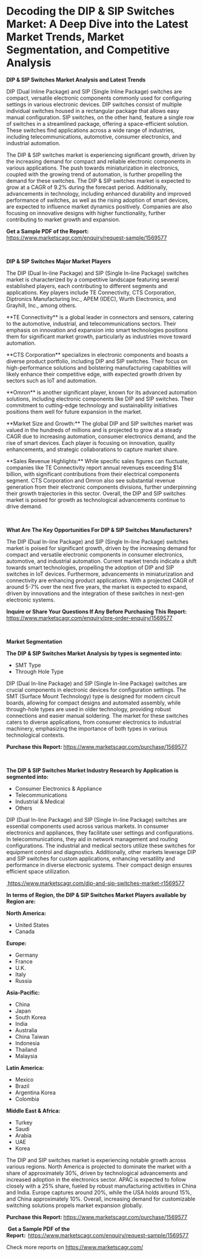 <p><h1>Decoding the DIP & SIP Switches Market: A Deep Dive into the Latest Market Trends, Market Segmentation, and Competitive Analysis</h1></p><p><strong>DIP & SIP Switches Market Analysis and Latest Trends</strong></p>
<p><p>DIP (Dual Inline Package) and SIP (Single Inline Package) switches are compact, versatile electronic components commonly used for configuring settings in various electronic devices. DIP switches consist of multiple individual switches housed in a rectangular package that allows easy manual configuration. SIP switches, on the other hand, feature a single row of switches in a streamlined package, offering a space-efficient solution. These switches find applications across a wide range of industries, including telecommunications, automotive, consumer electronics, and industrial automation.</p><p>The DIP & SIP switches market is experiencing significant growth, driven by the increasing demand for compact and reliable electronic components in various applications. The push towards miniaturization in electronics, coupled with the growing trend of automation, is further propelling the demand for these switches. The DIP & SIP switches market is expected to grow at a CAGR of 9.2% during the forecast period. Additionally, advancements in technology, including enhanced durability and improved performance of switches, as well as the rising adoption of smart devices, are expected to influence market dynamics positively. Companies are also focusing on innovative designs with higher functionality, further contributing to market growth and expansion.</p></p>
<p><strong>Get a Sample PDF of the Report:&nbsp;</strong> <a href="https://www.marketscagr.com/enquiry/request-sample/1569577?utm_campaign=1889&utm_medium=2&utm_source=Github&utm_content=ia&utm_term=29122024&utm_id=dip-sip-switches">https://www.marketscagr.com/enquiry/request-sample/1569577</a></p>
<p>&nbsp;</p>
<p><strong>DIP & SIP Switches Major Market Players</strong></p>
<p><p>The DIP (Dual In-line Package) and SIP (Single In-line Package) switches market is characterized by a competitive landscape featuring several established players, each contributing to different segments and applications. Key players include TE Connectivity, CTS Corporation, Diptronics Manufacturing Inc., APEM (IDEC), Wurth Electronics, and Grayhill, Inc., among others.</p><p>**TE Connectivity** is a global leader in connectors and sensors, catering to the automotive, industrial, and telecommunications sectors. Their emphasis on innovation and expansion into smart technologies positions them for significant market growth, particularly as industries move toward automation.</p><p>**CTS Corporation** specializes in electronic components and boasts a diverse product portfolio, including DIP and SIP switches. Their focus on high-performance solutions and bolstering manufacturing capabilities will likely enhance their competitive edge, with expected growth driven by sectors such as IoT and automation.</p><p>**Omron** is another significant player, known for its advanced automation solutions, including electronic components like DIP and SIP switches. Their commitment to cutting-edge technology and sustainability initiatives positions them well for future expansion in the market.</p><p>**Market Size and Growth:** The global DIP and SIP switches market was valued in the hundreds of millions and is projected to grow at a steady CAGR due to increasing automation, consumer electronics demand, and the rise of smart devices. Each player is focusing on innovation, quality enhancements, and strategic collaborations to capture market share.</p><p>**Sales Revenue Highlights:** While specific sales figures can fluctuate, companies like TE Connectivity report annual revenues exceeding $14 billion, with significant contributions from their electrical components segment. CTS Corporation and Omron also see substantial revenue generation from their electronic components divisions, further underpinning their growth trajectories in this sector. Overall, the DIP and SIP switches market is poised for growth as technological advancements continue to drive demand.</p></p>
<p>&nbsp;</p>
<p><strong>What Are The Key Opportunities For DIP & SIP Switches Manufacturers?</strong></p>
<p><p>The DIP (Dual In-line Package) and SIP (Single In-line Package) switches market is poised for significant growth, driven by the increasing demand for compact and versatile electronic components in consumer electronics, automotive, and industrial automation. Current market trends indicate a shift towards smart technologies, propelling the adoption of DIP and SIP switches in IoT devices. Furthermore, advancements in miniaturization and connectivity are enhancing product applications. With a projected CAGR of around 5-7% over the next five years, the market is expected to expand, driven by innovations and the integration of these switches in next-gen electronic systems.</p></p>
<p><strong>Inquire or Share Your Questions If Any Before Purchasing This Report:</strong> <a href="https://www.marketscagr.com/enquiry/pre-order-enquiry/1569577?utm_campaign=1889&utm_medium=2&utm_source=Github&utm_content=ia&utm_term=29122024&utm_id=dip-sip-switches">https://www.marketscagr.com/enquiry/pre-order-enquiry/1569577</a></p>
<p>&nbsp;</p>
<p><strong>Market Segmentation</strong></p>
<p><strong>The DIP & SIP Switches Market Analysis by types is segmented into:</strong></p>
<p><ul><li>SMT Type</li><li>Through Hole Type</li></ul></p>
<p><p>DIP (Dual In-line Package) and SIP (Single In-line Package) switches are crucial components in electronic devices for configuration settings. The SMT (Surface Mount Technology) type is designed for modern circuit boards, allowing for compact designs and automated assembly, while through-hole types are used in older technology, providing robust connections and easier manual soldering. The market for these switches caters to diverse applications, from consumer electronics to industrial machinery, emphasizing the importance of both types in various technological contexts.</p></p>
<p><strong>Purchase this Report:&nbsp;</strong><a href="https://www.marketscagr.com/purchase/1569577?utm_campaign=1889&utm_medium=2&utm_source=Github&utm_content=ia&utm_term=29122024&utm_id=dip-sip-switches">https://www.marketscagr.com/purchase/1569577</a></p>
<p>&nbsp;</p>
<p><strong>The DIP & SIP Switches Market Industry Research by Application is segmented into:</strong></p>
<p><ul><li>Consumer Electronics & Appliance</li><li>Telecommunications</li><li>Industrial & Medical</li><li>Others</li></ul></p>
<p><p>DIP (Dual In-line Package) and SIP (Single In-line Package) switches are essential components used across various markets. In consumer electronics and appliances, they facilitate user settings and configurations. In telecommunications, they aid in network management and routing configurations. The industrial and medical sectors utilize these switches for equipment control and diagnostics. Additionally, other markets leverage DIP and SIP switches for custom applications, enhancing versatility and performance in diverse electronic systems. Their compact design ensures efficient space utilization.</p></p>
<p><a href="https://www.marketscagr.com/dip-and-sip-switches-market-r1569577?utm_campaign=1889&utm_medium=2&utm_source=Github&utm_content=ia&utm_term=29122024&utm_id=dip-sip-switches">&nbsp;https://www.marketscagr.com/dip-and-sip-switches-market-r1569577</a></p>
<p><strong>In terms of Region, the DIP & SIP Switches Market Players available by Region are:</strong></p>
<p>
    <p> <strong> North America: </strong>
        <ul>
            <li>United States</li>
            <li>Canada</li>
        </ul>
        </p> 
    <p> <strong> Europe: </strong>
        <ul>
            <li>Germany</li>
            <li>France</li>
            <li>U.K.</li>
            <li>Italy</li>
            <li>Russia</li>
        </ul>
        </p> 
    <p> <strong> Asia-Pacific: </strong>
        <ul>
            <li>China</li>
            <li>Japan</li>
            <li>South Korea</li>
            <li>India</li>
            <li>Australia</li>
            <li>China Taiwan</li>
            <li>Indonesia</li>
            <li>Thailand</li>
            <li>Malaysia</li>
        </ul>
        </p> 
    <p> <strong> Latin America: </strong>
        <ul>
            <li>Mexico</li>
            <li>Brazil</li>
            <li>Argentina Korea</li>
            <li>Colombia</li>
        </ul>
        </p> 
    <p> <strong> Middle East & Africa: </strong>
        <ul>
            <li>Turkey</li>
            <li>Saudi</li>
            <li>Arabia</li>
            <li>UAE</li>
            <li>Korea</li>
        </ul>
    </p>
    </p>
<p><p>The DIP and SIP switches market is experiencing notable growth across various regions. North America is projected to dominate the market with a share of approximately 30%, driven by technological advancements and increased adoption in the electronics sector. APAC is expected to follow closely with a 25% share, fueled by robust manufacturing activities in China and India. Europe captures around 20%, while the USA holds around 15%, and China approximately 10%. Overall, increasing demand for customizable switching solutions propels market expansion globally.</p></p>
<p><strong>Purchase this Report: </strong><a href="https://www.marketscagr.com/purchase/1569577?utm_campaign=1889&utm_medium=2&utm_source=Github&utm_content=ia&utm_term=29122024&utm_id=dip-sip-switches">https://www.marketscagr.com/purchase/1569577</a></p>
<p>&nbsp;<strong>Get a Sample PDF of the Report:&nbsp;&nbsp;</strong><a href="https://www.marketscagr.com/enquiry/request-sample/1569577?utm_campaign=1889&utm_medium=2&utm_source=Github&utm_content=ia&utm_term=29122024&utm_id=dip-sip-switches">https://www.marketscagr.com/enquiry/request-sample/1569577</a></p>
<p><strong></strong></p>
<p>Check more reports on <a href="https://www.marketscagr.com/?utm_campaign=1889&utm_medium=2&utm_source=Github&utm_content=ia&utm_term=29122024&utm_id=dip-sip-switches">https://www.marketscagr.com/</a></p>